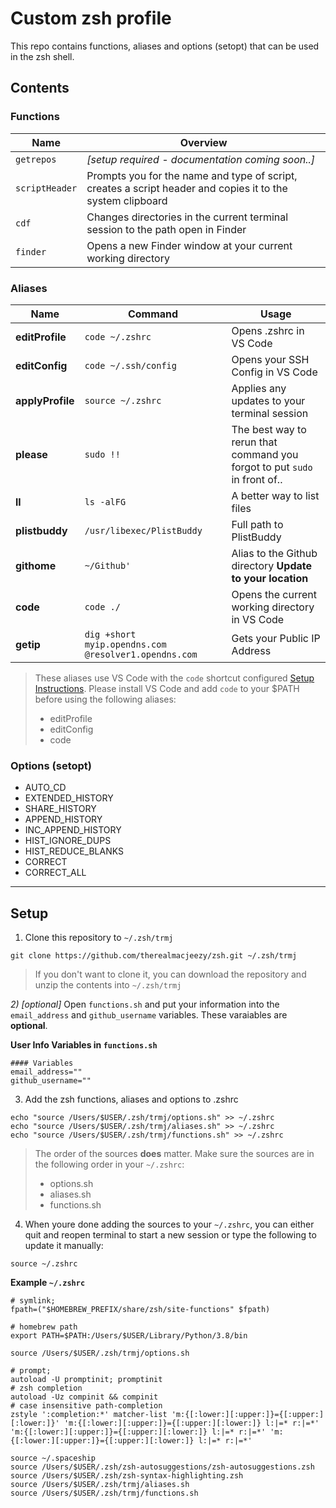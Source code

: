 # Custom zsh profile

This repo contains functions, aliases and options (setopt) that can be used in the zsh shell.

## Contents

### Functions
**Name** | **Overview**
---- | ----
`getrepos` | *[setup required - documentation coming soon..]*
`scriptHeader` | Prompts you for the name and type of script, creates a script header and copies it to the system clipboard
`cdf` | Changes directories in the current terminal session to the path open in Finder
`finder` | Opens a new Finder window at your current working directory

### Aliases
**Name** | **Command** | **Usage**
---- | ---- | ----
**editProfile** | `code ~/.zshrc` | Opens .zshrc in VS Code
**editConfig** | `code ~/.ssh/config` | Opens your SSH Config in VS Code
**applyProfile** | `source ~/.zshrc` | Applies any updates to your terminal session
**please** | `sudo !!` | The best way to rerun that command you forgot to put `sudo` in front of..
**ll** | `ls -alFG` | A better way to list files
**plistbuddy** | `/usr/libexec/PlistBuddy` | Full path to PlistBuddy
**githome** | `~/Github'` | Alias to the Github directory **Update to your location** 
**code** | `code ./` | Opens the current working directory in VS Code
**getip** | `dig +short myip.opendns.com @resolver1.opendns.com` | Gets your Public IP Address

> These aliases use VS Code with the `code` shortcut configured [Setup Instructions](https://code.visualstudio.com/docs/setup/mac#_launching-from-the-command-line). Please install VS Code and add `code` to your $PATH before using the following aliases:
> - editProfile
> - editConfig
> - code

### Options (setopt)

- AUTO_CD
- EXTENDED_HISTORY
- SHARE_HISTORY
- APPEND_HISTORY
- INC_APPEND_HISTORY
- HIST_IGNORE_DUPS
- HIST_REDUCE_BLANKS
- CORRECT
- CORRECT_ALL

---
## Setup

1) Clone this repository to `~/.zsh/trmj`

```shell
git clone https://github.com/therealmacjeezy/zsh.git ~/.zsh/trmj
```

> If you don't want to clone it, you can download the repository and unzip the contents into `~/.zsh/trmj`

*2) [optional]* Open `functions.sh` and put your information into the `email_address` and `github_username` variables. These varaiables are **optional**.

**User Info Variables in `functions.sh`**
```shell
#### Variables
email_address=""
github_username=""
```

3) Add the zsh functions, aliases and options to .zshrc

```shell
echo "source /Users/$USER/.zsh/trmj/options.sh" >> ~/.zshrc
echo "source /Users/$USER/.zsh/trmj/aliases.sh" >> ~/.zshrc
echo "source /Users/$USER/.zsh/trmj/functions.sh" >> ~/.zshrc
```

> The order of the sources **does** matter. Make sure the sources are in the following order in your `~/.zshrc`:
> - options.sh
> - aliases.sh
> - functions.sh
 

 4) When youre done adding the sources to your `~/.zshrc`, you can either quit and reopen terminal to start a new session or type the following to update it manually:

 ```shell
 source ~/.zshrc
 ```

 **Example `~/.zshrc`**
 ```shell
 # symlink;
fpath=("$HOMEBREW_PREFIX/share/zsh/site-functions" $fpath)

# homebrew path
export PATH=$PATH:/Users/$USER/Library/Python/3.8/bin

source /Users/$USER/.zsh/trmj/options.sh

# prompt;
autoload -U promptinit; promptinit
# zsh completion
autoload -Uz compinit && compinit
# case insensitive path-completion
zstyle ':completion:*' matcher-list 'm:{[:lower:][:upper:]}={[:upper:][:lower:]}' 'm:{[:lower:][:upper:]}={[:upper:][:lower:]} l:|=* r:|=*' 'm:{[:lower:][:upper:]}={[:upper:][:lower:]} l:|=* r:|=*' 'm:{[:lower:][:upper:]}={[:upper:][:lower:]} l:|=* r:|=*'

source ~/.spaceship
source /Users/$USER/.zsh/zsh-autosuggestions/zsh-autosuggestions.zsh
source /Users/$USER/.zsh/zsh-syntax-highlighting.zsh
source /Users/$USER/.zsh/trmj/aliases.sh
source /Users/$USER/.zsh/trmj/functions.sh
```

 